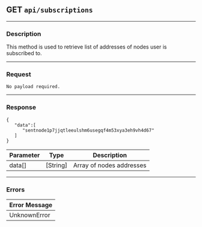 ## GET `api/subscriptions`

---

### Description

This method is used to retrieve list of addresses of nodes user is subscribed to.

---

### Request


```
No payload required.
```

---

### Response

```
{
   "data":[
      "sentnode1p7jjqtleeulshm6usegqf4m53xya3eh9vh4d67"
   ]
}
```

| Parameter                       | Type        | Description                                         |
|---------------------------------|-------------|-----------------------------------------------------|
| data[]                          | [String]    | Array of nodes addresses                            |


---

### Errors

| Error Message                   |
|---------------------------------|
| UnknownError                    |
